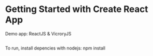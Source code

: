 # Getting Started with Create React App

Demo app: ReactJS & VicroryJS

##

To run, install depencies with nodejs: npm install
